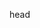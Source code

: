 head
    <title>東龍自動服務系統<title>
    <style>
     body {
      font-family:sens-serif； 
      backgrond:#ffffff；
      text-align:center；
      padding:30px
      }
    {h1
    color:#000000；
    }
    input， button {
    padding:40px
    font-size:35px
    margin:3px
    border radius:12px
    border:5px；slide；#000000；
    }
    button {
    background color:#808A86；
    color:#000000；
    curser:pointer；
    }
    <style>
</head>
body
    <h1>自動服務</h1>
    <dispiay> {
    button onclick=ordinary photo 300NT$>一般照300元</button>
    button onclick=snapshot 400NT$>快照400元</button>
    button onclick=addinional wash ordinary*1 100NT$>加洗一般件100元/組</button>
    button onclick=addinional wash fast*1 150NT$>加洗快件150元/組</button>
    }
    <dispiay>
    <style>
</h1>
